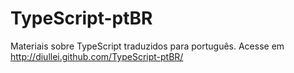 TypeScript-ptBR
===============

Materiais sobre TypeScript traduzidos para português. Acesse em http://diullei.github.com/TypeScript-ptBR/